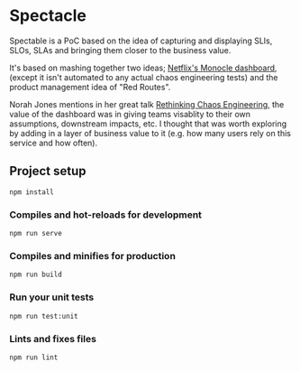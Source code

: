 # Spectacle

Spectable is a PoC based on the idea of capturing and displaying SLIs, SLOs, SLAs and bringing them closer to the business value.

It's based on mashing together two ideas; [Netflix's Monocle dashboard](https://blog.acolyer.org/2019/07/05/automating-chaos-experiments-in-production/), (except it isn't automated to any actual chaos engineering tests) and the product management idea of "Red Routes".

Norah Jones mentions in her great talk [Rethinking Chaos Engineering](https://www.infoq.com/presentations/rethinking-chaos-engineering/), the value of the dashboard was in giving teams visablity to their own assumptions, downstream impacts, etc. I thought that was worth exploring by adding in a layer of business value to it (e.g. how many users rely on this service and how often).

## Project setup
```
npm install
```

### Compiles and hot-reloads for development
```
npm run serve
```

### Compiles and minifies for production
```
npm run build
```

### Run your unit tests
```
npm run test:unit
```

### Lints and fixes files
```
npm run lint
```
